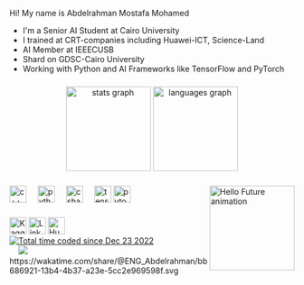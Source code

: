 Hi! My name is Abdelrahman Mostafa Mohamed

- I'm a Senior AI Student at Cairo University
- I trained at CRT-companies including Huawei-ICT, Science-Land
- AI Member at IEEECUSB
- Shard on GDSC-Cairo University
- Working with Python and AI Frameworks like TensorFlow and PyTorch

###

<div align="center">
  <img src="https://github-readme-stats.vercel.app/api?username=Eng-Abdelrahman-Mostafa-Mohamed&hide_title=false&hide_rank=false&show_icons=true&count_private=false&disable_animations=false&theme=dracula&locale=en&hide_border=false" height="150" alt="stats graph" />
  <img src="https://github-readme-stats.vercel.app/api/top-langs?username=Eng-Abdelrahman-Mostafa-Mohamed&locale=en&hide_title=false&layout=compact&card_width=320&langs_count=5&theme=dracula&hide_border=false" height="150" alt="languages graph" />
</div>

###

<img align="right" height="150" src="https://blog.paperspace.com/content/images/2020/01/Intro-HELLO-FUTURE-1920x1080_v2.gif" alt="Hello Future animation" />

###

<div align="left">
   <img src="https://upload.wikimedia.org/wikipedia/commons/1/18/ISO_C%2B%2B_Logo.svg" height="30" alt="c++ logo" />
  <img width="12" />
  <img src="https://cdn.jsdelivr.net/gh/devicons/devicon/icons/python/python-original.svg" height="30" alt="python logo" />
  <img width="12" />
  <img src="https://cdn.jsdelivr.net/gh/devicons/devicon/icons/csharp/csharp-original.svg" height="30" alt="csharp logo" />
  <img width="12" />
  <img src="https://cdn.jsdelivr.net/gh/devicons/devicon/icons/tensorflow/tensorflow-original.svg" height="30" alt="tensorflow logo" />
  <img src="https://cdn.jsdelivr.net/gh/devicons/devicon/icons/pytorch/pytorch-original.svg" height="30" alt="pytorch logo" />
  <img width="12" />
</div>

###

<div align="left">
  <a href="https://www.kaggle.com/abdelrahmanmostafa99"><img src="https://cdn.jsdelivr.net/gh/devicons/devicon/icons/kaggle/kaggle-original.svg" alt="Kaggle" height="30" /></a> 
  <a href="https://www.linkedin.com/in/abdelrahman-mostafa-mohamed"><img src="https://cdn.jsdelivr.net/gh/devicons/devicon/icons/linkedin/linkedin-original.svg" alt="LinkedIn" height="30" /></a> 
  <a href="https://huggingface.co/Abdelrahman-Mostafa"><img src="https://svglogos.net/wp-content/uploads/hugging-face.svg" alt="HuggingFace" height="30"></a>
          <a href="https://wakatime.com/@942ea657-a086-48e0-9dde-b92b8a1fa77e"><img src="https://wakatime.com/badge/user/942ea657-a086-48e0-9dde-b92b8a1fa77e.svg" alt="Total time coded since Dec 23 2022" /></a>
  <br />
  <img width="12" />
  <img src="https://cdn./>
</div>

!Wakatime Activity https://wakatime.com/share/@ENG_Abdelrahman/bb686921-13b4-4b37-a23e-5cc2e969598f.svg



